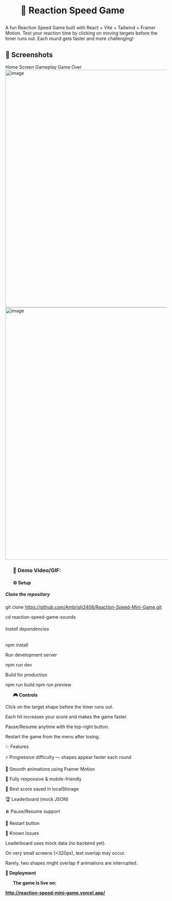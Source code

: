 <h1><ul>🎯 Reaction Speed Game</h1></ul>


A fun Reaction Speed Game built with React + Vite + Tailwind + Framer Motion.
Test your reaction time by clicking on moving targets before the timer runs out.
Each round gets faster and more challenging!

<h2>📸 Screenshots</h2>
Home Screen	Gameplay	Game Over
<img width="1418" height="741" alt="image" src="https://github.com/user-attachments/assets/38423550-0651-4789-949a-3b517e072b32" />

<img width="1425" height="787" alt="image" src="https://github.com/user-attachments/assets/9d0929c5-5561-4bef-9011-c2a6fc939780" />



	
	

<b><ul><h3>🎥 Demo Video/GIF:</b></ul></h3>


<b><ul><h4>⚙️ Setup</b></ul></h4>

<h5>Clone the repository</h5>

git clone https://github.com/Ambrish2408/Reaction-Speed-Mini-Game.git
<br>

cd reaction-speed-game-sounds


<h6>Install dependencies</h6>

npm install


Run development server

npm run dev


<h7>Build for production</h7>

npm run build
npm run preview

<b><ul><h8>🎮 Controls</b></ul></h8>

Click on the target shape before the timer runs out.

Each hit increases your score and makes the game faster.

Pause/Resume anytime with the top-right button.

Restart the game from the menu after losing.

<h9>✨ Features</h9>

⚡ Progressive difficulty — shapes appear faster each round

🎨 Smooth animations using Framer Motion

📱 Fully responsive & mobile-friendly

💾 Best score saved in localStorage

🏆 Leaderboard (mock JSON)

⏸️ Pause/Resume support

🔄 Restart button

<h10>🐛 Known Issues</h10>

Leaderboard uses mock data (no backend yet).

On very small screens (<320px), text overlap may occur.

Rarely, two shapes might overlap if animations are interrupted.

<b><h11>🚀 Deployment</h11><b>

<b><ul>The game is live on:</ul>http://reaction-speed-mini-game.vercel.app/

